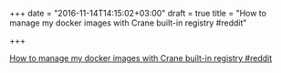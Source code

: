 +++
date = "2016-11-14T14:15:02+03:00"
draft = true
title = "How to manage my docker images with Crane built-in registry  #reddit"

+++

<p><a href="https://t.co/YR7VqjHgv4">How to manage my docker images with Crane built-in registry  #reddit</a></p>
